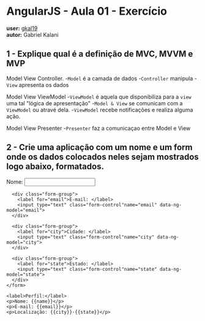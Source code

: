 # AngularJS - Aula 01 - Exercício  
**user:** [gkal19](https://github.com/gkal19)  
**autor:** Gabriel Kalani

## 1 - Explique qual é a definição de MVC, MVVM e MVP

Model View Controller.
-`Model` é a camada de dados
-`Controller` manipula
-`View` apresenta os dados

Model View ViewModel
-`ViewModel` é aquela que disponibiliza para a `view` uma tal "lógica de apresentação"
-`Model & View` se comunicam com a `ViewModel` ou atravé dela.
-`ViewModel` recebe notificações e realiza alguma ação.

Model View Presenter 
-`Presenter` faz a comunicaçao entre Model e View

## 2 - Crie uma aplicação com um nome e um form onde os dados colocados neles sejam mostrados logo abaixo, formatados.

<!doctype html>
<html lang="pt-br">
<head>
  <meta charset="utf-8">
  <script src="https://ajax.googleapis.com/ajax/libs/angularjs/1.5.5/angular.min.js"></script>
  <link rel="stylesheet" href="https://maxcdn.bootstrapcdn.com/bootstrap/3.3.6/css/bootstrap.min.css">
  <title>BeMEAN AngularJS</title>
</head>
<body data-ng-app="BeMEAN">
  <div class="container">
    <form class="">
      <div class="form-group">
        <label for="name">Nome: </label>
        <input type="text" class="form-control" name="name" data-ng-model="name">
      </div>

      <div class="form-group">
        <label for="email">E-mail: </label>
        <input type="text" class="form-control"name="email" data-ng-model="email">
      </div>

      <div class="form-group">
        <label for="city">Cidade: </label>
        <input type="text" class="form-control"name="city" data-ng-model="city">
      </div>

      <div class="form-group">
        <label for="state">Estado: </label>
        <input type="text" class="form-control"name="state" data-ng-model="state">
      </div>
    </form>

    <label>Perfil:</label>
    <p>Nome: {{name}}</p>
    <p>E-mail: {{email}}</p>
    <p>Localização: {{city}}-{{state}}</p>
  </div>

  <script>
    angular.module("BeMEAN", []);
  </script>
</body>
</html>
